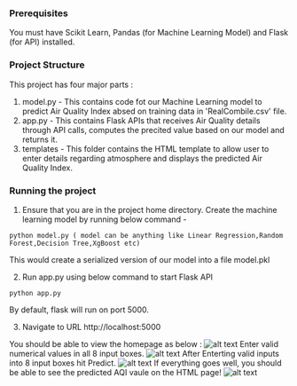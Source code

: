 
### Prerequisites
You must have Scikit Learn, Pandas (for Machine Learning Model) and Flask (for API) installed.

### Project Structure
This project has four major parts :
1. model.py - This contains code fot our Machine Learning model to predict Air Quality Index absed on training data in 'RealCombile.csv' file.
2. app.py - This contains Flask APIs that receives Air Quality details through API calls, computes the precited value based on our model and returns it.
3. templates - This folder contains the HTML template to allow user to enter details regarding atmosphere and displays the predicted Air Quality Index.

### Running the project
1. Ensure that you are in the project home directory. Create the machine learning model by running below command -
```
python model.py ( model can be anything like Linear Regression,Random Forest,Decision Tree,XgBoost etc)
```
This would create a serialized version of our model into a file model.pkl

2. Run app.py using below command to start Flask API
```
python app.py
```
By default, flask will run on port 5000.

3. Navigate to URL http://localhost:5000

You should be able to view the homepage as below :
![alt text](Screenshots/Homepage.png)
Enter valid numerical values in all 8 input boxes.
![alt text](Screenshots/Enter_Details.png)
After Enterting valid inputs into 8 input boxes hit Predict.
![alt text](Screenshots/Entered.png)
If everything goes well, you should  be able to see the predicted AQI vaule on the HTML page!
![alt text](Screenshots/Result.png)


